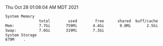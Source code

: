 Thu Oct 28 01:08:04 AM MDT 2021
```bash
System Memory
               total        used        free      shared  buff/cache   available
Mem:           7.7Gi       759Mi       4.4Gi       9.0Mi       2.5Gi       6.6Gi
Swap:          7.6Gi       319Mi       7.3Gi
System Storage
679M	.
```

